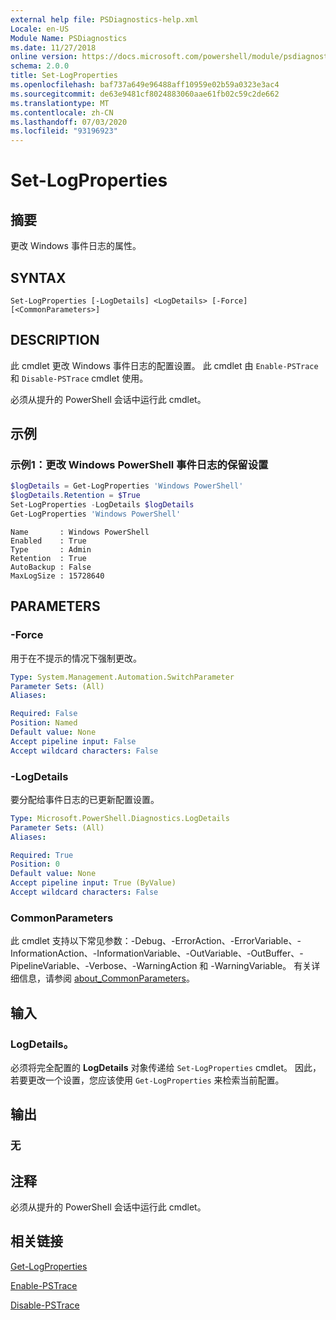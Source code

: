```yaml
---
external help file: PSDiagnostics-help.xml
Locale: en-US
Module Name: PSDiagnostics
ms.date: 11/27/2018
online version: https://docs.microsoft.com/powershell/module/psdiagnostics/set-logproperties?view=powershell-7&WT.mc_id=ps-gethelp
schema: 2.0.0
title: Set-LogProperties
ms.openlocfilehash: baf737a649e96488aff10959e02b59a0323e3ac4
ms.sourcegitcommit: de63e9481cf8024883060aae61fb02c59c2de662
ms.translationtype: MT
ms.contentlocale: zh-CN
ms.lasthandoff: 07/03/2020
ms.locfileid: "93196923"
---
```

# Set-LogProperties

## 摘要
更改 Windows 事件日志的属性。

## SYNTAX

```
Set-LogProperties [-LogDetails] <LogDetails> [-Force] [<CommonParameters>]
```

## DESCRIPTION

此 cmdlet 更改 Windows 事件日志的配置设置。 此 cmdlet 由 `Enable-PSTrace` 和 `Disable-PSTrace` cmdlet 使用。

必须从提升的 PowerShell 会话中运行此 cmdlet。

## 示例

### 示例1：更改 Windows PowerShell 事件日志的保留设置

```powershell
$logDetails = Get-LogProperties 'Windows PowerShell'
$logDetails.Retention = $True
Set-LogProperties -LogDetails $logDetails
Get-LogProperties 'Windows PowerShell'
```

```Output
Name       : Windows PowerShell
Enabled    : True
Type       : Admin
Retention  : True
AutoBackup : False
MaxLogSize : 15728640
```

## PARAMETERS

### -Force

用于在不提示的情况下强制更改。

```yaml
Type: System.Management.Automation.SwitchParameter
Parameter Sets: (All)
Aliases:

Required: False
Position: Named
Default value: None
Accept pipeline input: False
Accept wildcard characters: False
```

### -LogDetails

要分配给事件日志的已更新配置设置。

```yaml
Type: Microsoft.PowerShell.Diagnostics.LogDetails
Parameter Sets: (All)
Aliases:

Required: True
Position: 0
Default value: None
Accept pipeline input: True (ByValue)
Accept wildcard characters: False
```

### CommonParameters

此 cmdlet 支持以下常见参数：-Debug、-ErrorAction、-ErrorVariable、-InformationAction、-InformationVariable、-OutVariable、-OutBuffer、-PipelineVariable、-Verbose、-WarningAction 和 -WarningVariable。 有关详细信息，请参阅 [about_CommonParameters](https://go.microsoft.com/fwlink/?LinkID=113216)。

## 输入

### LogDetails。

必须将完全配置的 **LogDetails** 对象传递给 `Set-LogProperties` cmdlet。
因此，若要更改一个设置，您应该使用 `Get-LogProperties` 来检索当前配置。

## 输出

### 无

## 注释

必须从提升的 PowerShell 会话中运行此 cmdlet。

## 相关链接

[Get-LogProperties](Get-LogProperties.md)

[Enable-PSTrace](Enable-PSTrace.md)

[Disable-PSTrace](Disable-PSTrace.md)
